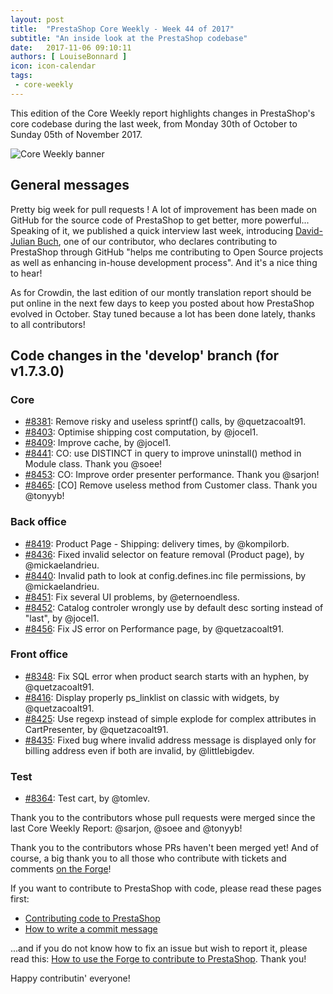 ```yaml
---
layout: post
title:  "PrestaShop Core Weekly - Week 44 of 2017"
subtitle: "An inside look at the PrestaShop codebase"
date:   2017-11-06 09:10:11
authors: [ LouiseBonnard ]
icon: icon-calendar
tags:
 - core-weekly
---
```


This edition of the Core Weekly report highlights changes in PrestaShop's core codebase during the last week, from Monday 30th of October to Sunday 05th of November 2017.

![Core Weekly banner](/assets/images/2017/04/core_weekly_banner.jpg)


## General messages

Pretty big week for pull requests ! A lot of improvement has been made on GitHub for the source code of PrestaShop to get better, more powerful... Speaking of it, we published a quick interview last week, introducing [David-Julian Buch](http://build.prestashop.com/news/contributor-interview-david-julian-buch), one of our contributor, who declares contributing to PrestaShop through GitHub "helps me contributing to Open Source projects as well as enhancing in-house development process". And it's a nice thing to hear!

As for Crowdin, the last edition of our montly translation report should be put online in the next few days to keep you posted about how PrestaShop evolved in October. Stay tuned because a lot has been done lately, thanks to all contributors!


## Code changes in the 'develop' branch (for v1.7.3.0)

### Core

* [#8381](https://github.com/PrestaShop/PrestaShop/pull/8381): Remove risky and useless sprintf() calls, by @quetzacoalt91.
* [#8403](https://github.com/PrestaShop/PrestaShop/pull/8403): Optimise shipping cost computation, by @jocel1.
* [#8409](https://github.com/PrestaShop/PrestaShop/pull/8409): Improve cache, by @jocel1.
* [#8441](https://github.com/PrestaShop/PrestaShop/pull/8441): CO: use DISTINCT in query to improve uninstall() method in Module class. Thank you @soee!
* [#8453](https://github.com/PrestaShop/PrestaShop/pull/8453): CO: Improve order presenter performance. Thank you @sarjon!
* [#8465](https://github.com/PrestaShop/PrestaShop/pull/8465): [CO] Remove useless method from Customer class. Thank you @tonyyb!


### Back office

* [#8419](https://github.com/PrestaShop/PrestaShop/pull/8419): Product Page - Shipping: delivery times, by @kompilorb.
* [#8436](https://github.com/PrestaShop/PrestaShop/pull/8436): Fixed invalid selector on feature removal (Product page), by @mickaelandrieu.
* [#8440](https://github.com/PrestaShop/PrestaShop/pull/8440): Invalid path to look at config.defines.inc file permissions, by @mickaelandrieu.
* [#8451](https://github.com/PrestaShop/PrestaShop/pull/8451): Fix several UI problems, by @eternoendless.
* [#8452](https://github.com/PrestaShop/PrestaShop/pull/8452): Catalog controler wrongly use by default desc sorting instead of "last", by @jocel1.
* [#8456](https://github.com/PrestaShop/PrestaShop/pull/8456): Fix JS error on Performance page, by @quetzacoalt91.


### Front office

* [#8348](https://github.com/PrestaShop/PrestaShop/pull/8348): Fix SQL error when product search starts with an hyphen, by @quetzacoalt91.
* [#8416](https://github.com/PrestaShop/PrestaShop/pull/8416): Display properly ps_linklist on classic with widgets, by @quetzacoalt91.
* [#8425](https://github.com/PrestaShop/PrestaShop/pull/8425): Use regexp instead of simple explode for complex attributes in CartPresenter, by @quetzacoalt91.
* [#8435](https://github.com/PrestaShop/PrestaShop/pull/8435): Fixed bug where invalid address message is displayed only for billing address even if both are invalid, by @littlebigdev.


### Test

* [#8364](https://github.com/PrestaShop/PrestaShop/pull/8364): Test cart, by @tomlev.


Thank you to the contributors whose pull requests were merged since the last Core Weekly Report: @sarjon, @soee and @tonyyb!

Thank you to the contributors whose PRs haven't been merged yet! And of course, a big thank you to all those who contribute with tickets and comments [on the Forge](http://forge.prestashop.com/)!

If you want to contribute to PrestaShop with code, please read these pages first:

 * [Contributing code to PrestaShop](http://doc.prestashop.com/display/PS16/Contributing+code+to+PrestaShop)
 * [How to write a commit message](http://doc.prestashop.com/display/PS16/How+to+write+a+commit+message)

...and if you do not know how to fix an issue but wish to report it, please read this: [How to use the Forge to contribute to PrestaShop](http://doc.prestashop.com/display/PS16/How+to+use+the+Forge+to+contribute+to+PrestaShop). Thank you!

Happy contributin' everyone!
